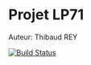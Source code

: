 # Projet LP71

Auteur: Thibaud REY

[![Build Status](https://travis-ci.org/ThibaudREY/projet.svg?branch=master)](https://travis-ci.org/ThibaudREY/projet)